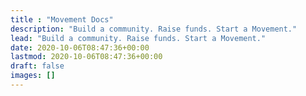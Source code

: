```yaml
---
title : "Movement Docs"
description: "Build a community. Raise funds. Start a Movement."
lead: "Build a community. Raise funds. Start a Movement."
date: 2020-10-06T08:47:36+00:00
lastmod: 2020-10-06T08:47:36+00:00
draft: false
images: []
---
```

